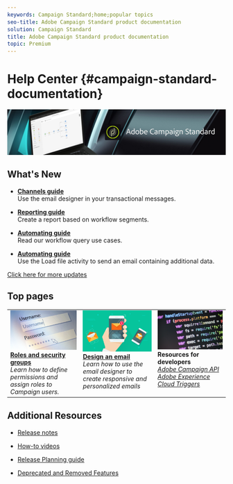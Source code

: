 ```yaml
---
keywords: Campaign Standard;home;popular topics
seo-title: Adobe Campaign Standard product documentation
solution: Campaign Standard
title: Adobe Campaign Standard product documentation
topic: Premium
---
```


# Help Center {#campaign-standard-documentation}

![](start/using/assets/banner_acs_doc.jpg) 

## What's New

* **[Channels guide](channels/using/event-transactional-messages.md)**<br/>
Use the email designer in your transactional messages.

* **[Reporting guide](reporting/using/creating-a-report-workflow-segment.md)**<br/>
Create a report based on workflow segments.

* **[Automating guide](automating/using/workflow-created-query-with-complement.md)**<br/>
Read our workflow query use cases.

* **[Automating guide](automating/using/load-file.md)**<br/>
Use the Load file activity to send an email containing additional data.

[Click here for more updates](rn/using/documentation-updates.md)

## Top pages

 <table>
<tr>
  <td valign="top">
    <a href="administration/using/about-access-management.md">
      <img alt="Roles" src="start/using/assets/roles.png"/>
    </a>
    <div>
    <a href="administration/using/about-access-management.md"><strong>Roles and security groups</strong></a>
    </div>
    <em>Learn how to define permissions and assign roles to Campaign users.</em>
    <br>
  </td>
  <td valign="top">
    <a href="designing/using/designing-content-in-adobe-campaign.md">
      <img alt="Designer" src="start/using/assets/design.png" />
    </a>
    <div>
    <a href="designing/using/designing-content-in-adobe-campaign.md"><strong>Design an email</strong></a>
    </div>
    <em>Learn how to use the email designer to create responsive and personalized emails</em>
    <br>
  </td>
  <td valign="top">
       <img alt="Developers" src="start/using/assets/dev.png" />
    <div>
    <strong>Resources for developers</strong>
    </div>
   <a href="https://docs.campaign.adobe.com/doc/standard/en/api/ACS_API.html"><em>Adobe Campaign API</em></a><br>
    	<a href="integrating/using/about-adobe-experience-cloud-triggers.md"><em>Adobe Experience Cloud Triggers</em></a>
      <br>
  </td>
</tr>
</table>


## Additional Resources

* [Release notes](rn/using/release-notes.md)

* [How-to videos](https://docs.adobe.com/content/help/en/campaign-learn/campaign-standard-tutorials/overview.html)

* [Release Planning guide](https://helpx.adobe.com/campaign/kb/acs-release-planning.html)

* [Deprecated and Removed Features](https://helpx.adobe.com/campaign/kb/acs-deprecated-and-removed-features.html)
